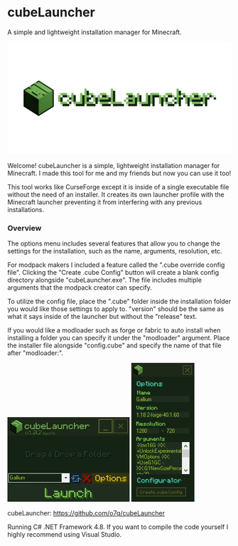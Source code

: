 # cubeLauncher
A simple and lightweight installation manager for Minecraft.


<img src="images/gitbanner.png"/>


Welcome! cubeLauncher is a simple, lightweight installation manager for Minecraft. I made this tool for me and my friends but now you can use it too!

This tool works like CurseForge except it is inside of a single executable file without the need of an installer. It creates its own launcher profile with the Minecraft launcher preventing it from interfering with any previous installations.

### Overview
The options menu includes several features that allow you to change the settings for the installation, such as the name, arguments, resolution, etc.

For modpack makers I included a feature called the ".cube override config file". Clicking the "Create .cube Config" button will create a blank config directory alongside "cubeLauncher.exe". The file includes multiple arguments that the modpack creator can specify.

To utilize the config file, place the ".cube" folder inside the installation folder you would like those settings to apply to. "version" should be the same as what it says inside of the launcher but without the "release" text.

If you would like a modloader such as forge or fabric to auto install when installing a folder you can specify it under the "modloader" argument. Place the installer file alongside "config.cube" and specify the name of that file after "modloader:".

<img src="images/v102/v102.png"/>
<img src="images/v102/v102_2.png"/>


cubeLauncher: https://github.com/o7q/cubeLauncher


Running C# .NET Framework 4.8.
If you want to compile the code yourself I highly recommend using Visual Studio.
